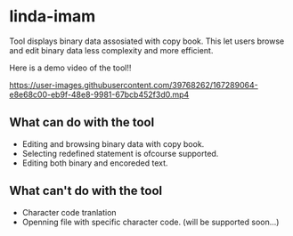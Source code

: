 # linda-imam

Tool displays binary data assosiated with copy book.
This let users browse and edit binary data less complexity and more efficient.

Here is a demo video of the tool!!

https://user-images.githubusercontent.com/39768262/167289064-e8e68c00-eb9f-48e8-9981-67bcb452f3d0.mp4



## What can do with the tool
 - Editing and browsing binary data with copy book.
 - Selecting redefined statement is ofcourse supported.
 - Editing both binary and encoreded text.


## What can't do with the tool
 - Character code tranlation
 - Openning file with specific character code. (will be supported soon...)
